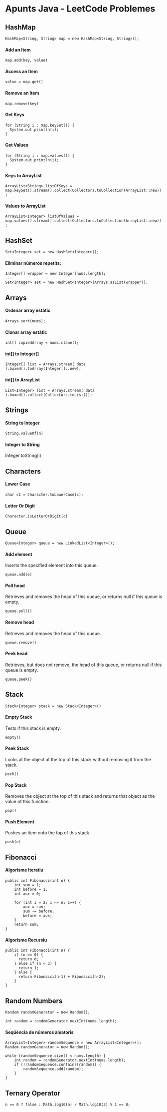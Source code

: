 # Apunts Java - LeetCode Problemes

## HashMap
`HashMap<String, String> map = new HashMap<String, String>();`

#### Add an Item
`map.add(key, value)`

#### Access an Item
`value = map.get()`

#### Remove an Item
`map.remove(key)`

#### Get Keys
```
for (String i : map.keySet()) {
  System.out.println(i);
}
```

#### Get Values
```
for (String i : map.values()) {
  System.out.println(i);
}
```

#### Keys to ArrayList
`ArrayList<String> listOfKeys = map.keySet().stream().collect(Collectors.toCollection(ArrayList::new));`
  
#### Values to ArrayList
`ArrayList<Integer> listOfValues = map.values().stream().collect(Collectors.toCollection(ArrayList::new));`
  
## HashSet

`Set<Integer> set = new HashSet<Integer>();`

#### Eliminar números repetits:

```
Integer[] wrapper = new Integer[nums.length];
...
Set<Integer> set = new HashSet<Integer>(Arrays.asList(wrapper));
```

## Arrays

#### Ordenar array estàtic
`Arrays.sort(nums);`

#### Clonar array estàtic
`int[] copiedArray = nums.clone();`

#### int[] to Integer[]

`Integer[] list = Arrays.stream( data ).boxed().toArray(Integer[]::new);`

#### int[] to ArrayList<Integer>

`List<Integer> list = Arrays.stream( data ).boxed().collect(Collectors.toList());`

## Strings

#### String to Integer
`String.valueOf(n)`

#### Integer to String
Integer.toString(i)

## Characters
#### Lower Case
`char c1 = Character.toLowerCase(c);`
#### Letter Or Digit
`Character.isLetterOrDigit(c)`




## Queue
`Queue<Integer> queue = new LinkedList<Integer>();`

#### Add element
Inserts the specified element into this queue.

`queue.add(e)`

#### Poll head
Retrieves and removes the head of this queue, or returns null if this queue is empty.

`queue.poll()`

#### Remove head
Retrieves and removes the head of this queue.

`queue.remove()`

#### Peek head
Retrieves, but does not remove, the head of this queue, or returns null if this queue is empty.

`queue.peek()`



## Stack
`Stack<Integer> stack = new Stack<Integer>()`

#### Empty Stack
Tests if this stack is empty.

`empty()`

#### Peek Stack
Looks at the object at the top of this stack without removing it from the stack.

`peek()`

#### Pop Stack
Removes the object at the top of this stack and returns that object as the value of this function.

`pop()`

#### Push Element
Pushes an item onto the top of this stack.

`push(e)`




## Fibonacci
#### Algorisme Iteratiu
```
public int Fibonacci(int n) {
    int sum = 1;
    int before = 1;
    int aux = 0;

    for (int i = 2; i <= n; i++) {
        aux = sum;
        sum += before;
        before = aux;
    }
    return sum;
}   
```

#### Algorisme Recursiu
```
public int Fibonacci(int n) {
    if (n == 0) {
      return 0;
    } else if (n < 3) {
      return 1;
    } else {
      return Fibonacci(n-1) + Fibonacci(n-2);
    }
}
```

## Random Numbers
`Random randomGenerator = new Random();`


`int random = randomGenerator.nextInt(nums.length);`


#### Seqüència de números aleatoris
```
ArrayList<Integer> randomSequence = new ArrayList<Integer>();   
Random randomGenerator = new Random();

while (randomSequence.size() < nums.length) {
    int random = randomGenerator.nextInt(nums.length);
    if (!randomSequence.contains(random)) {
        randomSequence.add(random);
    }
}
```

## Ternary Operator
`n == 0 ? false : Math.log10(n) / Math.log10(3) % 1 == 0;`



